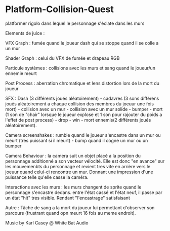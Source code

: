 # Platform-Collision-Quest
platformer rigolo dans lequel le personnage s'éclate dans les murs

Elements de juice :

VFX Graph : fumée quand le joueur dash qui se stoppe quand il se colle a un mur

Shader Graph : celui du VFX de fumée et drapeau RGB

Particule systèmes : collisions avec les murs et sang quand le joueur/un ennemie meurt

Post Process : aberration chromatique et lens distortion lors de la mort du joueur

SFX : Dash (3 différents joués aléatoirement) - cadavres (3 sons différens joués aléatoirement a chaque collision des membres du joeuur une fois mort) - collision avec un mur - collision avec un mur solide - bumper - mort (1 son de "chair" lorsque le joueur explose et 1 son pour rajouter du poids a l'effet de post process) - drop - win - mort ennemis(2 différents joués aléatoirement).

Camera screenshakes : rumble quand le joueur s'encastre dans un mur ou meurt (tres puissant si il meurt) - bump quand il cogne un mur ou un bumper

Camera Behaviour : la camera suit un objet placé a la position du personnage additionné a son vecteur vélocité. Elle est donc "en avance" sur les mouvemenbts du personnage et revient tres vite en arrière vers le joeuur quand celui-ci rencontre un mur. Donnant une impression d'une puissance telle qu'elle casse la caméra.

Interactions avec les murs : les murs changent de sprite quand le personnage s'encastre dedans. entre l'état cassé et l'état neuf, il passe par un état "hit" tres visible. Rendant "l'encastrage" satisfaisant

Autre : Tâche de sang a la mort du joueur lui permettant d'observer son parcours (frustrant quand opn meurt 16 fois au meme endroit).

Music by Karl Casey @ White Bat Audio